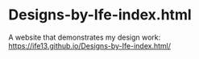 # Designs-by-Ife-index.html
A website that demonstrates my design work:  https://ife13.github.io/Designs-by-Ife-index.html/
